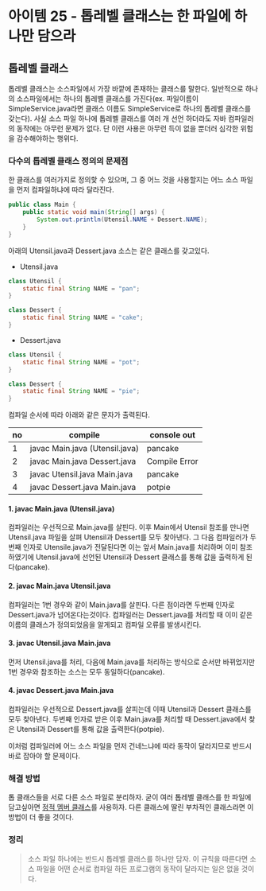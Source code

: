# 아이템 25 - 톱레벨 클래스는 한 파일에 하나만 담으라

## 톱레벨 클래스
톱레벨 클래스는 소스파일에서 가장 바깥에 존재하는 클래스를 말한다. 일반적으로 하나의 소스파일에서는 하나의 톱레벨 클래스를 가진다(ex. 파일이름이 SimpleService.java라면 클래스 이름도 SimpleService로 하나의 톱레벨 클래스를 갖는다). 사실 소스 파일 하나에 톱레벨 클래스를 여러 개 선언 하더라도 자바 컴파일러의 동작에는 아무런 문제가 없다. 단 이런 사용은 아무런 득이 없을 뿐더러 심각한 위험을 감수해야하는 행위다.

### 다수의 톱레벨 클래스 정의의 문제점
한 클래스를 여러가지로 정의핯 수 있으며, 그 중 어느 것을 사용할지는 어느 소스 파일을 먼저 컴파일하냐에 따라 달라진다.

```java
public class Main {
    public static void main(String[] args) {
        System.out.println(Utensil.NAME + Dessert.NAME);
    }
}
```
아래의 Utensil.java과 Dessert.java 소스는 같은 클래스를 갖고있다.

* Utensil.java
```java
class Utensil {
    static final String NAME = "pan";
}

class Dessert {
    static final String NAME = "cake";
}
```
* Dessert.java
```java
class Utensil {
    static final String NAME = "pot";
}

class Dessert {
    static final String NAME = "pie";
}
```

컴파일 순서에 따라 아래와 같은 문자가 출력된다.

| no | compile | console out |
|----|---------|------|
| 1 | javac Main.java (Utensil.java) | pancake |
| 2 | javac Main.java Dessert.java | Compile Error |
| 3 | javac Utensil.java Main.java | pancake |
| 4 | javac Dessert.java Main.java | potpie |

#### 1. javac Main.java (Utensil.java)
컴파일러는 우선적으로 Main.java를 살핀다. 이후 Main에서 Utensil 참조를 만나면 Utensil.java 파일을 살펴 Utensil과 Dessert를 모두 찾아낸다. 그 다음 컴파일러가 두번째 인자로 Utensile.java가 전달된다면 이는 앞서 Main.java를 처리하며 이미 참조하였기에 Utensil.java에 선언된 Utensil과 Dessert 클래스를 통해 값을 출력하게 된다(pancake).

#### 2. javac Main.java Utensil.java
컴파일러는 1번 경우와 같이 Main.java를 살핀다. 다른 점이라면 두번째 인자로 Dessert.java가 넘어온다는것이다. 컴파일러는 Dessert.java를 처리할 때 이미 같은 이름의 클래스가 정의되었음을 알게되고 컴파일 오류를 발생시킨다.

#### 3. javac Utensil.java Main.java
먼저 Utensil.java를 처리, 다음에 Main.java를 처리하는 방식으로 순서만 바뀌었지만 1번 경우와 참조하는 소스는 모두 동일하다(pancake).

#### 4. javac Dessert.java Main.java
컴파일러는 우선적으로 Dessert.java를 살피는데 이때 Utensil과 Dessert 클래스를 모두 찾아낸다. 두번째 인자로 받은 이후 Main.java를 처리할 때 Dessert.java에서 찾은 Utensil과 Dessert를 통해 값을 출력한다(potpie).

이처럼 컴파일러에 어느 소스 파일을 먼저 건네느냐에 따라 동작이 달라지므로 반드시 바로 잡아야 할 문제이다.

### 해결 방법
톱 클래스들을 서로 다른 소스 파일로 분리하자. 굳이 여러 톱레벨 클래스를 한 파일에 담고싶아면 [정적 멤버 클래스](https://github.com/ckddn9496/effective-java-study/blob/master/contents/%EC%95%84%EC%9D%B4%ED%85%9C%2024%20-%20%EB%A9%A4%EB%B2%84%20%ED%81%B4%EB%9E%98%EC%8A%A4%EB%8A%94%20%EB%90%98%EB%8F%84%EB%A1%9D%20static%EC%9C%BC%EB%A1%9C%20%EB%A7%8C%EB%93%A4%EB%9D%BC.md)를 사용하자. 다른 클래스에 딸린 부차적인 클래스라면 이 방법이 더 좋을 것이다.

### 정리
> 소스 파일 하나에는 반드시 톱레벨 클래스를 하나만 담자. 이 규칙을 따른다면 소스 파일을 어떤 순서로 컴파일 하든 프로그램의 동작이 달라지는 일은 없을 것이다.